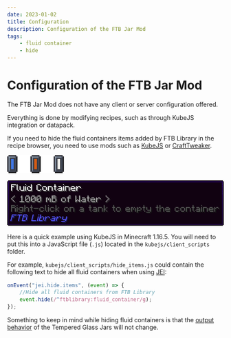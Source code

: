```yaml
---
date: 2023-01-02
title: Configuration
description: Configuration of the FTB Jar Mod
tags:
    - fluid container
    - hide
---
```


# Configuration of the FTB Jar Mod

The FTB Jar Mod does not have any client or server configuration offered.

Everything is done by modifying recipes, such as through KubeJS integration or datapack.

If you need to hide the fluid containers items added by FTB Library in the recipe browser, you need to use mods such as [KubeJS](https://www.curseforge.com/minecraft/mc-mods/kubejs-forge) or [CraftTweaker](https://www.curseforge.com/minecraft/mc-mods/crafttweaker).

![Three basic fluid containers](./images/configuration/fluid-containers.png "Three basic fluid containers")

![The water container hover text](./images/configuration/water-container-text.png "The water container hover text")

Here is a quick example using KubeJS in Minecraft 1.16.5. You will need to put this into a JavaScript file (`.js`) located in the `kubejs/client_scripts` folder.

For example, `kubejs/client_scripts/hide_items.js` could contain the following text to hide all fluid containers when using [JEI](https://www.curseforge.com/minecraft/mc-mods/jei):

```js
onEvent("jei.hide.items", (event) => {
    //Hide all fluid containers from FTB Library
    event.hide(/^ftblibrary:fluid_container/g);
});
```

Something to keep in mind while hiding fluid containers is that the [output behavior](./contents/jars.md#output-behavior) of the Tempered Glass Jars will not change.